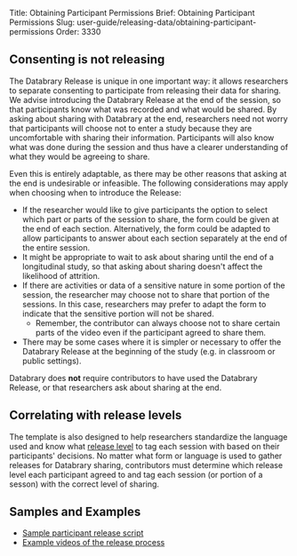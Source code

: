 Title: Obtaining Participant Permissions
Brief: Obtaining Participant Permissions
Slug: user-guide/releasing-data/obtaining-participant-permissions
Order: 3330

## Consenting is not releasing 

The Databrary Release is unique in one important way: it allows researchers to separate consenting to participate from releasing their data for sharing.
We advise introducing the Databrary Release at the end of the session, so that participants know what was recorded and what would be shared. 
By asking about sharing with Databrary at the end, researchers need not worry that participants will choose not to enter a study because they are uncomfortable with sharing their information. 
Participants will also know what was done during the session and thus have a clearer understanding of what they would be agreeing to share. 

Even this is entirely adaptable, as there may be other reasons that asking at the end is undesirable or infeasible. 
The following considerations may apply when choosing when to introduce the Release:

- If the researcher would like to give participants the option to select which part or parts of the session to share, the form could be given at the end of each section. Alternatively, the form could be adapted to allow participants to answer about each section separately at the end of the entire session.
- It might be appropriate to wait to ask about sharing until the end of a longitudinal study, so that asking about sharing doesn't affect the likelihood of attrition. 
- If there are activities or data of a sensitive nature in some portion of the session, the researcher may choose not to share that portion of the sessions. In this case, researchers may prefer to adapt the form to indicate that the sensitive portion will not be shared.
  	- Remember, the contributor can always choose not to share certain parts of the video even if the participant agreed to share them.
- There may be some cases where it is simpler or necessary to offer the Databrary Release at the beginning of the study (e.g. in classroom or public settings).

Databrary does **not** require contributors to have used the Databrary Release, or that researchers ask about sharing at the end. 

## Correlating with release levels

The template is also designed to help researchers standardize the language used and know what [release level](|filename|release-levels.md) to tag each session with based on their participants' decisions. 
No matter what form or language is used to gather releases for Databrary sharing, contributors must determine which release level each participant agreed to and tag each session (or portion of a sesson) with the correct level of sharing.

## Samples and Examples

- [Sample participant release script](|filename|release-script.md)
- [Example videos of the release process](|filename|sample-intro-videos.md)
